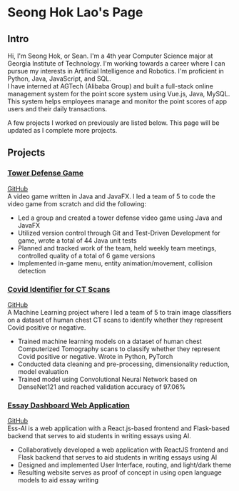 # Seong Hok Lao's Page
## Intro
Hi, I'm Seong Hok, or Sean. I'm a 4th year Computer Science major at Georgia Institute of Technology. I'm working towards a career where I can pursue my interests in Artificial Intelligence and Robotics.
I'm proficient in Python, Java, JavaScript, and SQL.  
I have interned at AGTech (Alibaba Group) and built a full-stack online management system for the point score system using Vue.js, Java, MySQL. This system helps employees manage and monitor the point scores of app users and their daily transactions.  

A few projects I worked on previously are listed below.
This page will be updated as I complete more projects.
## Projects
### [Tower Defense Game](https://youtu.be/t3jO11r3wCM)
[GitHub](https://github.gatech.edu/yma436/Winter-Boot-Tower-Defense)  
A video game written in Java and JavaFX.
I led a team of 5 to code the video game from scratch and did the following:
- Led a group and created a tower defense video game using Java and JavaFX
- Utilized version control through Git and Test-Driven Development for game, wrote a total of 44 Java unit tests
-	Planned and tracked work of the team, held weekly team meetings, controlled quality of a total of 6 game versions
-	Implemented in-game menu, entity animation/movement, collision detection

### [Covid Identifier for CT Scans](https://seonghoklao.github.io/covid-identifier-for-ct-scans/)
[GitHub](https://github.com/seonghokLao/covid-identifier-for-ct-scans)  
A Machine Learning project where I led a team of 5 to train image classifiers on a dataset of human chest CT scans to identify whether they represent Covid positive or negative.
- Trained machine learning models on a dataset of human chest Computerized Tomography scans to classify whether they represent Covid positive or negative. Wrote in Python, PyTorch
- Conducted data cleaning and pre-processing, dimensionality reduction, model evaluation
- Trained model using Convolutional Neural Network based on DenseNet121 and reached validation accuracy of 97.06%

### [Essay Dashboard Web Application](https://youtu.be/ZIn6aDeJJZo)
[GitHub](https://github.com/jakob-bjorner/essay-dashboard)  
Ess-AI is a web application with a React.js-based frontend and Flask-based backend that serves to aid students in writing essays using AI.
- Collaboratively developed a web application with ReactJS frontend and Flask backend that serves to aid students in writing essays using AI
- Designed and implemented User Interface, routing, and light/dark theme
- Resulting website serves as proof of concept in using open language models to aid essay writing
